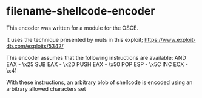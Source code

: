 # filename-shellcode-encoder

This encoder was written for a module for the OSCE.

It uses the technique presented by muts in this exploit; https://www.exploit-db.com/exploits/5342/

This encoder assumes that the following instructions are available:
AND EAX - \x25
SUB EAX - \x2D
PUSH EAX - \x50
POP ESP - \x5C
INC ECX - \x41

With these instructions, an arbitrary blob of shellcode is encoded using an arbitrary allowed characters set
